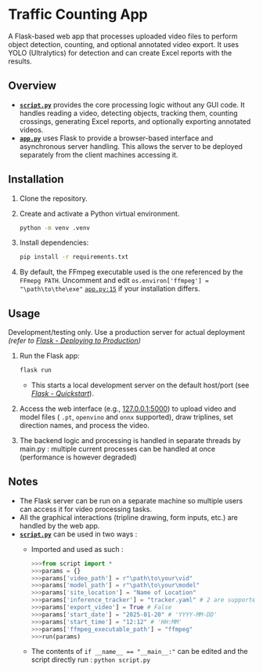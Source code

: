 # Traffic Counting App

A Flask-based web app that processes uploaded video files to perform object detection, counting, and optional annotated video export. It uses YOLO (Ultralytics) for detection and can create Excel reports with the results.

## Overview

- **[`script.py`](script.py)** provides the core processing logic without any GUI code. It handles reading a video, detecting objects, tracking them, counting crossings, generating Excel reports, and optionally exporting annotated videos.  
- **[`app.py`](app.py)** uses Flask to provide a browser-based interface and asynchronous server handling. This allows the server to be deployed separately from the client machines accessing it.

## Installation

1. Clone the repository.  
2. Create and activate a Python virtual environment.

    ```bash
    python -m venv .venv
    ```

3. Install dependencies:  

    ```bash
    pip install -r requirements.txt
    ```

4. By default, the FFmpeg executable used is the one referenced by the `FFmepg PATH`. Uncomment and edit `os.environ['ffmpeg'] = "\path\to\the\exe"` [`app.py:15`](app.py) if your installation differs.

## Usage

Development/testing only. Use a production server for actual deployment *(refer to [Flask - Deploying to Production](https://flask.palletsprojects.com/en/stable/deploying/))*

1. Run the Flask app:

    ```bash
    flask run
    ```

    - This starts a local development server on the default host/port (see *[Flask - Quickstart](https://flask.palletsprojects.com/en/stable/quickstart/#debug-mode)*).
2. Access the web interface (e.g., [127.0.0.1:5000](http://127.0.0.1:5000)) to upload video and model files ( `.pt`, `openvino` and `onnx` supported), draw triplines, set direction names, and process the video.

3. The backend logic and processing is handled in separate threads by main.py : multiple current processes can be handled at once (performance is however degraded)

## Notes

- The Flask server can be run on a separate machine so multiple users can access it for video processing tasks.
- All the graphical interactions (tripline drawing, form inputs, etc.) are handled by the web app.
- **[`script.py`](script.py)** can be used in two ways :
    - Imported and used as such :

        ```python
        >>>from script import *
        >>>params = {}
        >>>params['video_path'] = r"\path\to\your\vid"
        >>>params['model_path'] = r"\path\to\your\model"
        >>>params['site_location'] = "Name of Location"
        >>>params['inference_tracker'] = "tracker.yaml" # 2 are supported : `bytetrack.yaml` & `botsort.yaml` (BoT-SORT is slower)
        >>>params['export_video'] = True # False 
        >>>params['start_date'] = "2025-01-20" # 'YYYY-MM-DD'
        >>>params['start_time'] = "12:12" # 'HH:MM'
        >>>params['ffmpeg_executable_path'] = "ffmpeg"
        >>>run(params)
        ```

    - The contents of `if __name__ == "__main__:"` can be edited and the script directly run : `python script.py`
